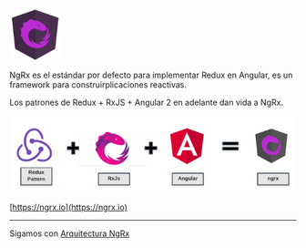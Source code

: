 <p float="left">
    <img src="../ngrx-logo.svg" alt="Workshop Redux en Angular con NgRx" width="90" />
</p>

NgRx es el estándar por defecto para implementar Redux en Angular, es un framework para construirplicaciones reactivas.

Los patrones de Redux + RxJS + Angular 2 en adelante dan vida a NgRx.

<p float="left">
    <img src="ngrx-tech.png" alt="Workshop Redux en Angular con NgRx" width="550" />
</p>

[https://ngrx.io](https://ngrx.io)

---

Sigamos con [Arquitectura NgRx](../4-ngrx/4-2-arquitectura-ngrx.md)
